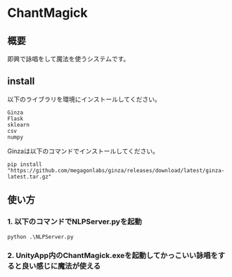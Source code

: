 # ChantMagick

## 概要
即興で詠唱をして魔法を使うシステムです。

## install
以下のライブラリを環境にインストールしてください。

```
Ginza
Flask
sklearn 
csv
numpy
```
Ginzaは以下のコマンドでインストールしてください。
```
pip install "https://github.com/megagonlabs/ginza/releases/download/latest/ginza-latest.tar.gz"
```

## 使い方
### 1. 以下のコマンドでNLPServer.pyを起動
```
python .\NLPServer.py
```
### 2. UnityApp内のChantMagick.exeを起動してかっこいい詠唱をすると良い感じに魔法が使える
